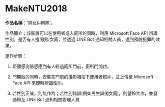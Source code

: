 # MakeNTU2018

**作品名稱**：'男女糾察隊'。

作品簡介：該裝置可以在使用者進入廁所的同時，利用 Microsoft Face API 辨識性別，是否有人擅闖男/女廁，並透過 LINE Bot 通知相關人員，達到預防犯罪的效果。

運作步驟：

1. 距離感測器感應到有人經過廁所門前，廁所門開啟。

2. 門開啟的同時，安裝在門前的攝影機拍下使用者照片，並上傳至 Microsoft Face API 來即時辨識性別。

3. 若性別正確，則無作為；若性別錯誤(例如男生誤闖女廁)，則警鈴大作，並發通知至 LINE Bot 通知相關管理人員